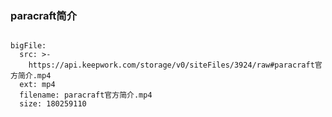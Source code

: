 ### paracraft简介

```@BigFile

bigFile:
  src: >-
    https://api.keepwork.com/storage/v0/siteFiles/3924/raw#paracraft官方简介.mp4
  ext: mp4
  filename: paracraft官方简介.mp4
  size: 180259110
          
```